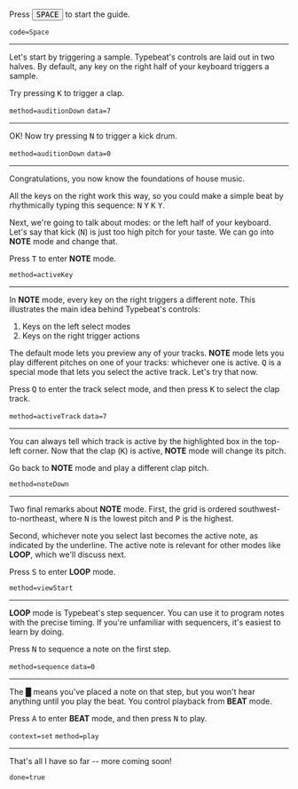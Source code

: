 Press <button><kbd>SPACE</kbd></button> to start the guide.

`code=Space`

---

Let's start by triggering a sample.
Typebeat's controls are laid out in two halves.
By default, any key on the right half of your keyboard triggers a sample.

Try pressing <kbd>K</kbd> to trigger a clap.

`method=auditionDown` `data=7`

---

OK! Now try pressing <kbd>N</kbd> to trigger a kick drum.

`method=auditionDown` `data=0`

---

Congratulations, you now know the foundations of house music.

All the keys on the right work this way, so you could make a simple beat by rhythmically typing this sequence:
<kbd>N</kbd> <kbd>Y</kbd> <kbd>K</kbd> <kbd>Y</kbd>.

Next, we're going to talk about modes: or the left half of your keyboard.
Let's say that kick (<kbd>N</kbd>) is just too high pitch for your taste.
We can go into <b>NOTE</b> mode and change that.

Press <kbd>T</kbd> to enter <b>NOTE</b> mode.

`method=activeKey`

---

In <b>NOTE</b> mode, every key on the right triggers a different note.
This illustrates the main idea behind Typebeat's controls:

<ol>
  <li>Keys on the left select modes</li>
  <li>Keys on the right trigger actions</li>
</ol>

The default mode lets you preview any of your tracks.
<b>NOTE</b> mode lets you play different pitches on one of your tracks: whichever one is active.
<kbd>Q</kbd> is a special mode that lets you select the active track.
Let's try that now.

Press <kbd>Q</kbd> to enter the track select mode, and then press <kbd>K</kbd> to select the clap track.

`method=activeTrack` `data=7`

---

You can always tell which track is active by the highlighted box in the top-left corner.
Now that the clap (<kbd>K</kbd>) is active, <b>NOTE</b> mode will change its pitch.

Go back to <b>NOTE</b> mode and play a different clap pitch.

`method=noteDown`

---

Two final remarks about <b>NOTE</b> mode.
First, the grid is ordered southwest-to-northeast, where <kbd>N</kbd> is the lowest pitch and <kbd>P</kbd> is the highest.

Second, whichever note you select last becomes the active note, as indicated by the underline.
The active note is relevant for other modes like <b>LOOP</b>, which we'll discuss next.

Press <kbd>S</kbd> to enter <b>LOOP</b> mode.

`method=viewStart`

---

<b>LOOP</b> mode is Typebeat's step sequencer.
You can use it to program notes with the precise timing.
If you're unfamiliar with sequencers, it's easiest to learn by doing.

Press <kbd>N</kbd> to sequence a note on the first step.

`method=sequence` `data=0`

---

The █ means you've placed a note on that step, but you won't hear anything until you play the beat.
You control playback from <b>BEAT</b> mode.

Press <kbd>A</kbd> to enter <b>BEAT</b> mode, and then press <kbd>N</kbd> to play.

`context=set` `method=play`

---

That's all I have so far -- more coming soon!

`done=true`
